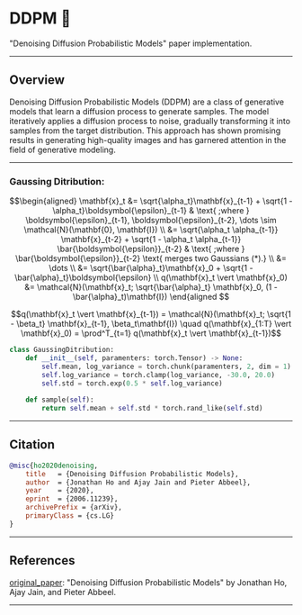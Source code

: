 # DDPM 🎨
"Denoising Diffusion Probabilistic Models" paper implementation. 

---

## Overview
Denoising Diffusion Probabilistic Models (DDPM) are a class of generative models that learn a diffusion process to generate samples. The model iteratively applies a diffusion process to noise, gradually transforming it into samples from the target distribution. This approach has shown promising results in generating high-quality images and has garnered attention in the field of generative modeling.

---
### Gaussing Ditribution:

```math
\begin{aligned}
\mathbf{x}_t 
&= \sqrt{\alpha_t}\mathbf{x}_{t-1} + \sqrt{1 - \alpha_t}\boldsymbol{\epsilon}_{t-1} & \text{ ;where } \boldsymbol{\epsilon}_{t-1}, \boldsymbol{\epsilon}_{t-2}, \dots \sim \mathcal{N}(\mathbf{0}, \mathbf{I}) \\
&= \sqrt{\alpha_t \alpha_{t-1}} \mathbf{x}_{t-2} + \sqrt{1 - \alpha_t \alpha_{t-1}} \bar{\boldsymbol{\epsilon}}_{t-2} & \text{ ;where } \bar{\boldsymbol{\epsilon}}_{t-2} \text{ merges two Gaussians (*).} \\
&= \dots \\
&= \sqrt{\bar{\alpha}_t}\mathbf{x}_0 + \sqrt{1 - \bar{\alpha}_t}\boldsymbol{\epsilon} \\
q(\mathbf{x}_t \vert \mathbf{x}_0) &= \mathcal{N}(\mathbf{x}_t; \sqrt{\bar{\alpha}_t} \mathbf{x}_0, (1 - \bar{\alpha}_t)\mathbf{I})
\end{aligned

```

```math
q(\mathbf{x}_t \vert \mathbf{x}_{t-1}) = \mathcal{N}(\mathbf{x}_t; \sqrt{1 - \beta_t} \mathbf{x}_{t-1}, \beta_t\mathbf{I}) \quad
q(\mathbf{x}_{1:T} \vert \mathbf{x}_0) = \prod^T_{t=1} q(\mathbf{x}_t \vert \mathbf{x}_{t-1})
```

```python
class GaussingDitribution:
    def __init__(self, paramenters: torch.Tensor) -> None:
        self.mean, log_variance = torch.chunk(paramenters, 2, dim = 1)
        self.log_variance = torch.clamp(log_variance, -30.0, 20.0)
        self.std = torch.exp(0.5 * self.log_variance)
    
    def sample(self):
        return self.mean + self.std * torch.rand_like(self.std)
```
---

## Citation
```BibTex
@misc{ho2020denoising,
    title   = {Denoising Diffusion Probabilistic Models},
    author  = {Jonathan Ho and Ajay Jain and Pieter Abbeel},
    year    = {2020},
    eprint  = {2006.11239},
    archivePrefix = {arXiv},
    primaryClass = {cs.LG}
}
```

---

## References
[original_paper](https://arxiv.org/abs/2006.11239): "Denoising Diffusion Probabilistic Models" by Jonathan Ho, Ajay Jain, and Pieter Abbeel.

---

